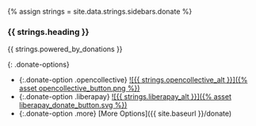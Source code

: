 
{% assign strings = site.data.strings.sidebars.donate %}

### {{ strings.heading }}

{{ strings.powered_by_donations }}

{: .donate-options}
 * {:.donate-option .opencollective} [![{{ strings.opencollective_alt }}]({% asset opencollective_button.png %})](https://opencollective.com/f-droid)
 * {:.donate-option .liberapay} [![{{ strings.liberapay_alt }}]({% asset liberapay_donate_button.svg %})](https://liberapay.com/F-Droid-Data/donate)
 * {:.donate-option .more} [More Options]({{ site.baseurl }}/donate)
